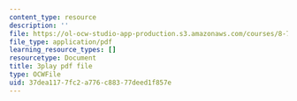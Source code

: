 ```yaml
---
content_type: resource
description: ''
file: https://ol-ocw-studio-app-production.s3.amazonaws.com/courses/8-701-introduction-to-nuclear-and-particle-physics-fall-2020/37dea1177fc2a776c88377deed1f857e_2UHUg1OjYnE.pdf
file_type: application/pdf
learning_resource_types: []
resourcetype: Document
title: 3play pdf file
type: OCWFile
uid: 37dea117-7fc2-a776-c883-77deed1f857e
---
```

